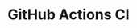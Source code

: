 # GitHub Actions CI



























































































































































































































































































































































































































































































































































































































































































































































































































































































































































































































































































































































































































































































































































































































































































































































































































































































































































































































































































































































































































































































































































































































































































































































































































